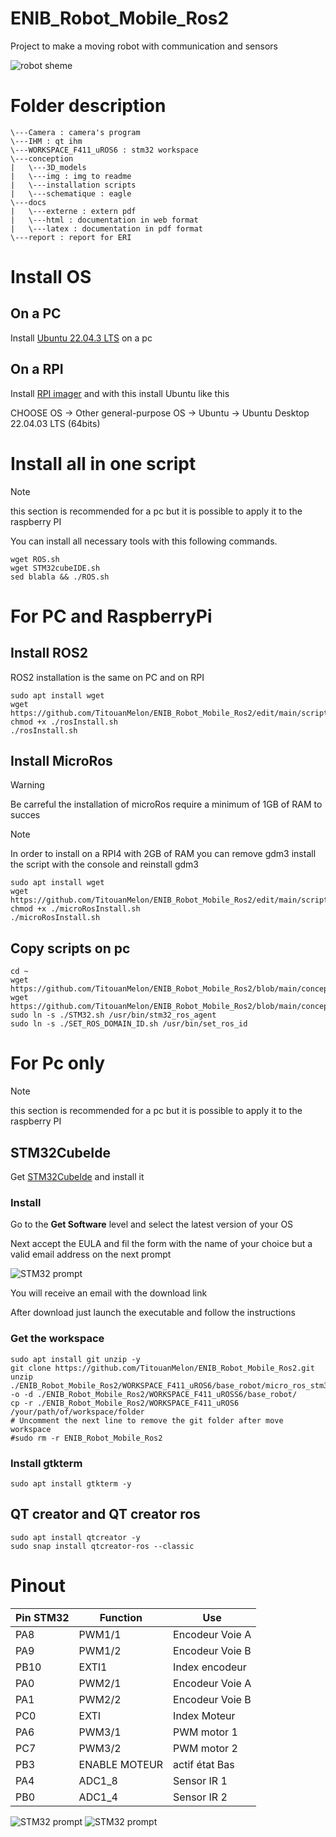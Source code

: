 # ENIB_Robot_Mobile_Ros2

Project to make a moving robot with communication and sensors

![robot sheme](./conception/img/robotScheme.png)

# Folder description

```
\---Camera : camera's program 
\---IHM : qt ihm
\---WORKSPACE_F411_uROS6 : stm32 workspace
\---conception
|   \---3D_models
|   \---img : img to readme
|   \---installation scripts
|   \---schematique : eagle
\---docs
|   \---externe : extern pdf 
|   \---html : documentation in web format
|   \---latex : documentation in pdf format
\---report : report for ERI
```

# Install OS

## On a PC
  Install <a href="https://ubuntu.com/download/desktop" >Ubuntu 22.04.3 LTS</a> on a pc
## On a RPI
Install <a href="https://www.raspberrypi.com/software/">RPI imager</a> and with this install Ubuntu like this

CHOOSE OS -> Other general-purpose OS -> Ubuntu -> Ubuntu Desktop 22.04.03 LTS (64bits)

# Install all in one script
>[!NOTE]
>this section is recommended for a pc but it is possible to apply it to the raspberry PI

You can install all necessary tools with this following commands.
```
wget ROS.sh
wget STM32cubeIDE.sh
sed blabla && ./ROS.sh
```

# For PC and RaspberryPi
## Install ROS2
ROS2 installation is the same on PC and on RPI

```
sudo apt install wget
wget https://github.com/TitouanMelon/ENIB_Robot_Mobile_Ros2/edit/main/script/rosInstall.sh
chmod +x ./rosInstall.sh
./rosInstall.sh
```

## Install MicroRos

>[!WARNING]
>Be carreful the installation of microRos require a minimum of 1GB of RAM to succes

>[!NOTE]
>In order to install on a RPI4 with 2GB of RAM you can remove gdm3 install the script with the console and reinstall gdm3

```
sudo apt install wget
wget https://github.com/TitouanMelon/ENIB_Robot_Mobile_Ros2/edit/main/script/microRosInstall.sh
chmod +x ./microRosInstall.sh
./microRosInstall.sh
```

## Copy scripts on pc
```
cd ~
wget https://github.com/TitouanMelon/ENIB_Robot_Mobile_Ros2/blob/main/conception/installation%20scripts/STM32.sh
wget https://github.com/TitouanMelon/ENIB_Robot_Mobile_Ros2/blob/main/conception/installation%20scripts/SET_ROS_DOMAIN_ID.sh
sudo ln -s ./STM32.sh /usr/bin/stm32_ros_agent 
sudo ln -s ./SET_ROS_DOMAIN_ID.sh /usr/bin/set_ros_id
```

# For Pc only
>[!NOTE]
>this section is recommended for a pc but it is possible to apply it to the raspberry PI

## STM32CubeIde

Get <a href="https://www.st.com/en/development-tools/stm32cubeide.html">STM32CubeIde</a> and install it 

### Install

Go to the **Get Software** level and select the latest version of your OS

Next accept the EULA and fil the form with the name of your choice but a valid email address on the next prompt

![STM32 prompt](./conception/img/stm32.PNG)

You will receive an email with the download link

After download just launch the executable and follow the instructions

### Get the workspace

```
sudo apt install git unzip -y
git clone https://github.com/TitouanMelon/ENIB_Robot_Mobile_Ros2.git
unzip ./ENIB_Robot_Mobile_Ros2/WORKSPACE_F411_uROS6/base_robot/micro_ros_stm32cubemx_utils.zip -o -d ./ENIB_Robot_Mobile_Ros2/WORKSPACE_F411_uROSS6/base_robot/
cp -r ./ENIB_Robot_Mobile_Ros2/WORKSPACE_F411_uROS6 /your/path/of/workspace/folder
# Uncomment the next line to remove the git folder after move workspace
#sudo rm -r ENIB_Robot_Mobile_Ros2
```

### Install gtkterm
```
sudo apt install gtkterm -y
```

## QT creator and QT creator ros
```
sudo apt install qtcreator -y
sudo snap install qtcreator-ros --classic
```

# Pinout

| Pin STM32 | Function      | Use             |
|---------- | ------------- | --------------- |
|PA8        | PWM1/1        | Encodeur Voie A |
|PA9        | PWM1/2        | Encodeur Voie B |
|PB10       | EXTI1         | Index encodeur  |
|PA0        | PWM2/1        | Encodeur Voie A |
|PA1        | PWM2/2        | Encodeur Voie B |
|PC0        | EXTI          | Index Moteur    |
|PA6        | PWM3/1        | PWM motor 1     |
|PC7        | PWM3/2        | PWM motor 2     |
|PB3        | ENABLE MOTEUR | actif état Bas  |
|PA4        | ADC1_8        | Sensor IR 1     |
|PB0        | ADC1_4        | Sensor IR 2     |


![STM32 prompt](./conception/img/UART1_STM32.jpg)
![STM32 prompt](./conception/img/Shield_Ard.jpg)

